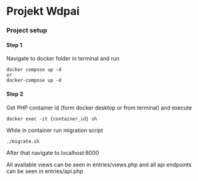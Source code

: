 # Projekt Wdpai

### Project setup
#### Step 1
Navigate to docker folder in terminal and run
```
docker compose up -d
or 
docker-compose up -d
```
#### Step 2
Get PHP container id (form docker desktop or from terminal) and execute
```
docker exec -it {container_id} sh
```

While in container run migration script 
```
./migrate.sh
```

After that navigate to localhost:8000 

All available views can be seen in entries/views.php and all api endpoints can be seen in entries/api.php
